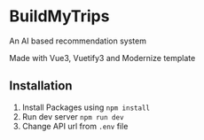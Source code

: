 # BuildMyTrips

An AI based recommendation system

Made with Vue3, Vuetify3 and Modernize template

## Installation

1. Install Packages using 
``
npm install
``
2. Run dev server ``npm run dev``
3. Change API url from ``.env`` file
